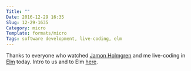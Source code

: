 ```yaml
---
Title: ""
Date: 2016-12-29 16:35
Slug: 12-29-1635
Category: micro
Template: formats/micro
Tags: software development, live-coding, elm
---
```


Thanks to everyone who watched [Jamon Holmgren] and me live-coding in [Elm] today. Intro to us and to Elm [here].

[Jamon Holmgren]: https://twitter.com/jamonholmgren
[Elm]: http://elm-lang.org
[here]: https://youtu.be/s8dH7k0Zggo?t=13m43s
